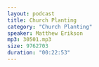 ```yaml
---
layout: podcast
title: Church Planting
category: "Church Planting"
speaker: Matthew Erikson
mp3: 30501.mp3
size: 9762703
duration: "00:22:53"
---
```


